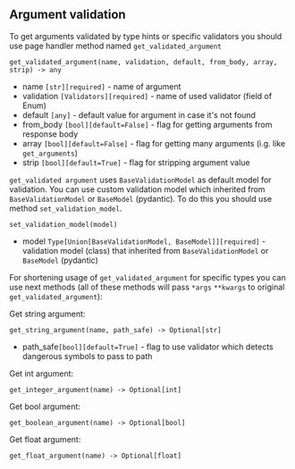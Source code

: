 ## Argument validation
To get arguments validated by type hints or specific validators you should use
page handler method named `get_validated_argument`

```
get_validated_argument(name, validation, default, from_body, array, strip) -> any
```
* name `[str][required]` - name of argument
* validation `[Validators][required]` - name of used validator (field of Enum)
* default `[any]` - default value for argument in case it's not found
* from_body `[bool][default=False]` - flag for getting arguments from response body
* array `[bool][default=False]` - flag for getting many arguments (i.g. like `get_arguments`)
* strip `[bool][default=True]` - flag for stripping argument value

`get_validated argument` uses `BaseValidationModel` as default model for validation.
You can use custom validation model which inherited from `BaseValidationModel` or `BaseModel` (pydantic).
To do this you should use method `set_validation_model`.
```
set_validation_model(model)
```
* model `Type[Union[BaseValidationModel, BaseModel]][required]` - validation model (class) that inherited from `BaseValidationModel` or `BaseModel` (pydantic)

For shortening usage of `get_validated_argument` for specific types you can use next methods
(all of these methods will pass `*args` `**kwargs` to original `get_validated_argument`):

Get string argument:
```
get_string_argument(name, path_safe) -> Optional[str]
```
* path_safe`[bool][default=True]` - flag to use validator which detects dangerous symbols to pass to path

Get int argument: 
```
get_integer_argument(name) -> Optional[int]
```

Get bool argument:
```
get_boolean_argument(name) -> Optional[bool]
```
 
Get float argument:
```
get_float_argument(name) -> Optional[float]
``` 
